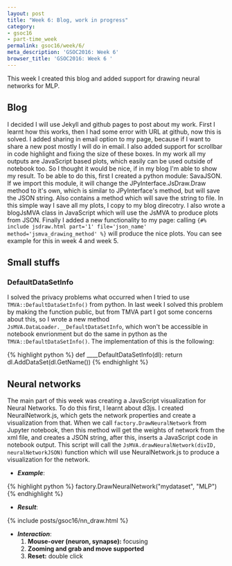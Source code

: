 ```yaml
---
layout: post
title: "Week 6: Blog, work in progress"
category:
- gsoc16
- part-time_week
permalink: gsoc16/week/6/
meta_description: 'GSOC2016: Week 6'
browser_title: 'GSOC2016: Week 6 '
---
```



This week I created this blog and added support for drawing neural networks for MLP.

## Blog
I decided I will use Jekyll and github pages to post about my work. First I learnt how this works, then I had some error with URL at github, now this is solved. I added sharing in email option to my page, because if I want to share a new post mostly I will do in email. I also added support for scrollbar in code highlight and fixing the size of these boxes.
In my work all my outputs are JavaScript based plots, which easily can be used outside of notebook too. So I thought it would be nice, if in my blog I'm able to show my result. To be able to do this, first I created a python module: SavaJSON. If we import this module, it will change the JPyInterface.JsDraw.Draw method to it's own, which is similar to JPyInterface's method, but will save the JSON string. Also contains a method which will save the string to file. In this simple way I save all my plots, I copy to my blog direcotry. I also wrote a blogJsMVA class in JavaScript which will use the JsMVA to produce plots from JSON. Finally I added a new functionality to my page: calling
`{#% include jsdraw.html part='1' file='json_name' method='jsmva_drawing_method' %}` will produce the nice plots. You can see example for this in week 4 and week 5.


## Small stuffs

### DefaultDataSetInfo

I solved the privacy problems what occurred when I tried to use  `TMVA::DefaultDataSetInfo()` from python. In last week I solved this
problem by making the function public, but from TMVA part I got some concerns about this, so I wrote a new method `JsMVA.DataLoader.__DefaultDataSetInfo`, which won't be accessible in notebook envrionment but do the same in python as the `TMVA::DefaultDataSetInfo()`.
The implementation of this is the following:

{% highlight python %}
def ____DefaultDataSetInfo(dl):
    return dl.AddDataSet(dl.GetName())
{% endhighlight %}


## Neural networks

The main part of this week was creating a JavaScript visualization for Neural Networks. To do this first, I learnt about
d3js. I created NeuralNetwork.js, which gets the network properties and create a visualization from that.
When we call `factory.DrawNeuralNetwork` from Jupyter notebook, then this method will get the weights of network from the xml file,
and creates a JSON string, after this, inserts a JavaScript code in notebook output. This script will call the
`JsMVA.drawNeuralNetwork(divID, neuralNetworkJSON)` function which will use NeuralNetwork.js to produce a visualization for the network.

* ***Example***:

{% highlight python %}
factory.DrawNeuralNetwork("mydataset", "MLP")
{% endhighlight %}

* ***Result***:

{% include posts/gsoc16/nn_draw.html %}

* ***Interaction***:
  1. **Mouse-over (neuron, synapse):** focusing
  2. **Zooming and grab and move supported**
  3. **Reset:** double click
